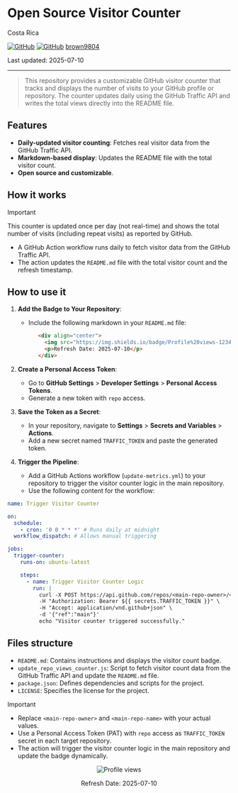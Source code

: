 # Open Source Visitor Counter

Costa Rica

[![GitHub](https://badgen.net/badge/icon/github?icon=github&label)](https://github.com)
[![GitHub](https://img.shields.io/badge/--181717?logo=github&logoColor=ffffff)](https://github.com/)
[brown9804](https://github.com/brown9804)

Last updated: 2025-07-10

----------

> This repository provides a customizable GitHub visitor counter that tracks and displays the number of visits to your GitHub profile or repository. The counter updates daily using the GitHub Traffic API and writes the total views directly into the README file.

## Features

- **Daily-updated visitor counting**: Fetches real visitor data from the GitHub Traffic API.
- **Markdown-based display**: Updates the README file with the total visitor count.
- **Open source and customizable**.

## How it works

> [!IMPORTANT]
> This counter is updated once per day (not real-time) and shows the total number of visits (including repeat visits) as reported by GitHub.

- A GitHub Action workflow runs daily to fetch visitor data from the GitHub Traffic API.
- The action updates the `README.md` file with the total visitor count and the refresh timestamp.

## How to use it

1. **Add the Badge to Your Repository**:
   - Include the following markdown in your `README.md` file:

     ```markdown
        <div align="center">
          <img src="https://img.shields.io/badge/Profile%20views-12345-yellow" alt="Profile views">
          <p>Refresh Date: 2025-07-10</p>
        </div>
     ```

2. **Create a Personal Access Token**:
   - Go to **GitHub Settings** > **Developer Settings** > **Personal Access Tokens**.
   - Generate a new token with `repo` access.
3. **Save the Token as a Secret**:
   - In your repository, navigate to **Settings** > **Secrets and Variables** > **Actions**.
   - Add a new secret named `TRAFFIC_TOKEN` and paste the generated token.
4. **Trigger the Pipeline**:
   - Add a GitHub Actions workflow (`update-metrics.yml`) to your repository to trigger the visitor counter logic in the main repository.
   - Use the following content for the workflow:

```yaml
name: Trigger Visitor Counter

on:
  schedule:
    - cron: '0 0 * * *' # Runs daily at midnight
  workflow_dispatch: # Allows manual triggering

jobs:
  trigger-counter:
    runs-on: ubuntu-latest

    steps:
      - name: Trigger Visitor Counter Logic
        run: |
          curl -X POST https://api.github.com/repos/<main-repo-owner>/<main-repo-name>/actions/workflows/update-metrics.yml/dispatches \
          -H "Authorization: Bearer ${{ secrets.TRAFFIC_TOKEN }}" \
          -H "Accept: application/vnd.github+json" \
          -d '{"ref":"main"}'
          echo "Visitor counter triggered successfully."
```

## Files structure

- `README.md`: Contains instructions and displays the visitor count badge.
- `update_repo_views_counter.js`: Script to fetch visitor count data from the GitHub Traffic API and update the `README.md` file.
- `package.json`: Defines dependencies and scripts for the project.
- `LICENSE`: Specifies the license for the project.

> [!IMPORTANT]
>
> - Replace `<main-repo-owner>` and `<main-repo-name>` with your actual values.
> - Use a Personal Access Token (PAT) with `repo` access as `TRAFFIC_TOKEN` secret in each target repository.
> - The action will trigger the visitor counter logic in the main repository and update the badge dynamically.

<div align="center">
  <img src="https://img.shields.io/badge/Profile%20views-12345-yellow" alt="Profile views">
  <p>Refresh Date: 2025-07-10</p>
</div>
